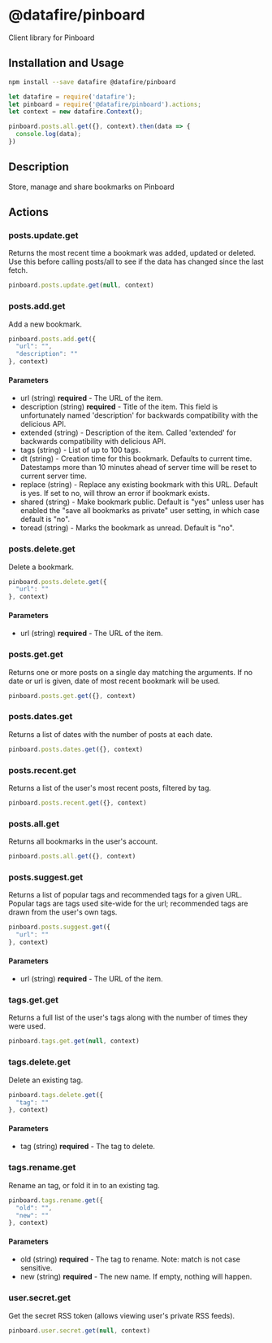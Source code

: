 # @datafire/pinboard

Client library for Pinboard

## Installation and Usage
```bash
npm install --save datafire @datafire/pinboard
```

```js
let datafire = require('datafire');
let pinboard = require('@datafire/pinboard').actions;
let context = new datafire.Context();

pinboard.posts.all.get({}, context).then(data => {
  console.log(data);
})
```

## Description
Store, manage and share bookmarks on Pinboard

## Actions
### posts.update.get
Returns the most recent time a bookmark was added, updated or deleted. Use this before calling posts/all to see if the data has changed since the last fetch.


```js
pinboard.posts.update.get(null, context)
```


### posts.add.get
Add a new bookmark.


```js
pinboard.posts.add.get({
  "url": "",
  "description": ""
}, context)
```

#### Parameters
* url (string) **required** - The URL of the item.
* description (string) **required** - Title of the item. This field is unfortunately named 'description' for backwards compatibility with the delicious API.
* extended (string) - Description of the item. Called 'extended' for backwards compatibility with delicious API.
* tags (string) - List of up to 100 tags.
* dt (string) - Creation time for this bookmark. Defaults to current time. Datestamps more than 10 minutes ahead of server time will be reset to current server time.
* replace (string) - Replace any existing bookmark with this URL. Default is yes. If set to no, will throw an error if bookmark exists.
* shared (string) - Make bookmark public. Default is "yes" unless user has enabled the "save all bookmarks as private" user setting, in which case default is "no".
* toread (string) - Marks the bookmark as unread. Default is "no".

### posts.delete.get
Delete a bookmark.


```js
pinboard.posts.delete.get({
  "url": ""
}, context)
```

#### Parameters
* url (string) **required** - The URL of the item.

### posts.get.get
Returns one or more posts on a single day matching the arguments. If no date or url is given, date of most recent bookmark will be used.


```js
pinboard.posts.get.get({}, context)
```


### posts.dates.get
Returns a list of dates with the number of posts at each date.


```js
pinboard.posts.dates.get({}, context)
```


### posts.recent.get
Returns a list of the user's most recent posts, filtered by tag.


```js
pinboard.posts.recent.get({}, context)
```


### posts.all.get
Returns all bookmarks in the user's account.


```js
pinboard.posts.all.get({}, context)
```


### posts.suggest.get
Returns a list of popular tags and recommended tags for a given URL. Popular tags are tags used site-wide for the url; recommended tags are drawn from the user's own tags.


```js
pinboard.posts.suggest.get({
  "url": ""
}, context)
```

#### Parameters
* url (string) **required** - The URL of the item.

### tags.get.get
Returns a full list of the user's tags along with the number of times they were used.


```js
pinboard.tags.get.get(null, context)
```


### tags.delete.get
Delete an existing tag.


```js
pinboard.tags.delete.get({
  "tag": ""
}, context)
```

#### Parameters
* tag (string) **required** - The tag to delete.

### tags.rename.get
Rename an tag, or fold it in to an existing tag.


```js
pinboard.tags.rename.get({
  "old": "",
  "new": ""
}, context)
```

#### Parameters
* old (string) **required** - The tag to rename. Note: match is not case sensitive.
* new (string) **required** - The new name. If empty, nothing will happen.

### user.secret.get
Get the secret RSS token (allows viewing user's private RSS feeds).


```js
pinboard.user.secret.get(null, context)
```


